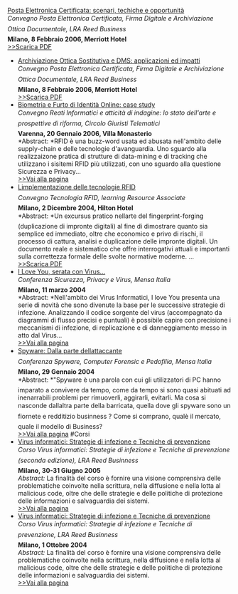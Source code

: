   [Posta Elettronica Certificata: scenari, techiche e opportunità](/download/20050209_pec_e_archiviazione.pdf)  
    *Convegno Posta Elettronica Certificata, Firma Digitale e Archiviazione Ottica Documentale, LRA Reed Business*  
    **Milano, 8 Febbraio 2006, Merriott Hotel**  
    [>>Scarica PDF](/download/20050209_pec_e_archiviazione.pdf)
*  [Archiviazione Ottica Sostitutiva e DMS: applicazioni ed impatti](/download/20050209_pec_e_archiviazione.pdf)  
    *Convegno Posta Elettronica Certificata, Firma Digitale e Archiviazione Ottica Documentale, LRA Reed Business*  
    **Milano, 8 Febbraio 2006, Merriott Hotel**  
   [>>Scarica PDF](/download/20050209_pec_e_archiviazione.pdf)
*  [Biometria e Furto di Identità Online: case study](http://www.lastknight.com/2006/01/06/biometria-e-convegno-su-reati-informatici)  
    *Convegno Reati Informatici e atticità di indagine: lo stato dell'arte e prospettive di riforma, Circolo Giuristi Telematici*  
    **Varenna, 20 Gennaio 2006, Villa Monasterio**  
    *Abstract: *RFID è una buzz-word usata ed abusata nell'ambito delle supply-chain e delle tecnologie d'avanguardia. Uno sguardo alla realizzaizone pratica di strutture di data-mining e di tracking che utilizzano i sisitemi RFID più utilizzati, con uno sguardo alla questione Sicurezza e Privacy...  
    [>>Vai alla pagina](http://www.lastknight.com/2006/01/06/biometria-e-convegno-su-reati-informatici)
*  [Limplementazione delle tecnologie RFID](/download/GP89.pdf)  
    *Convegno Tecnologia RFID, learning Resource Associate*  
    **Milano, 2 Dicembre 2004, Hilton Hotel**  
    *Abstract: *Un excursus pratico nellarte del fingerprint-forging (duplicazione di impronte digitali) al fine di dimostrare quanto sia semplice ed immediato, oltre che economico e privo di rischi, il processo di cattura, analisi e duplicazione delle impronte digitali. Un documento reale e sistematico che offre interrogativi attuali e importanti sulla correttezza formale delle svolte normative moderne. ...  
    [>>Scarica PDF](/download/GP89.pdf)
*  [I Love You, serata con Virus...](/conferenze/i-love-you/)  
    *Conferenza Sicurezza, Privacy e Virus, Mensa Italia*  
    **Milano, 11 marzo 2004**  
    *Abstract: *Nell'ambito dei Virus Informatici, I love You presenta una serie di novità che sono divenute la base per le successive strategie di infezione. Analizzando il codice sorgente del virus (accompagnato da diagrammi di flusso precisi e puntuali) è possibile capire con precisione i meccanismi di infezione, di replicazione e di danneggiamento messo in atto dal Virus...  
    [>>Vai alla pagina](/conferenze/i-love-you/)
*  [Spyware: Dalla parte dellattaccante](/conferenze/spyware-dalla-parte-dello-attaccante/)  
    *Conferenza Spyware, Computer Forensic e Pedofilia, Mensa Italia*  
    **Milano, 29 Gennaio 2004**   
    *Abstract: *"Spyware è una parola con cui gli utilizzatori di PC hanno imparato a convivere da tempo, come da tempo si sono quasi abituati ad inenarrabili problemi per rimuoverli, aggirarli, evitarli. Ma cosa si nasconde dallaltra parte della barricata, quella dove gli spyware sono un fiornete e redditizio businness ? Come si comprano, qualè il mercato, quale il modello di Business?  
    [>>Vai alla pagina](/conferenze/spyware-dalla-parte-dello-attaccante/)
#Corsi
*  [Virus informatici: Strategie di infezione e Tecniche di prevenzione](/conferenze/corso-virus-informatici-e-tecniche-di-prevenzione/)  
    *Corso Virus informatici: Strategie di infezione e Tecniche di prevenzione (seconda edizione), LRA Reed Businness*  
    **Milano, 30-31 Giugno 2005**   
    *Abstract:* La finalità del corso è fornire una visione comprensiva delle problematiche coinvolte nella scrittura, nella diffusione e nella lotta al malicious code, oltre che delle strategie e delle politiche di protezione delle informazioni e salvaguardia dei sistemi.    
    [>>Vai alla pagina](/conferenze/corso-virus-informatici-e-tecniche-di-prevenzione/)
*  [Virus informatici: Strategie di infezione e Tecniche di prevenzione](/conferenze/corso-virus-informatici-e-tecniche-di-prevenzione/)  
    *Corso Virus informatici: Strategie di infezione e Tecniche di prevenzione, LRA Reed Businness*  
    **Milano, 1 Ottobre 2004**   
    *Abstract:* La finalità del corso è fornire una visione comprensiva delle problematiche coinvolte nella scrittura, nella diffusione e nella lotta al malicious code, oltre che delle strategie e delle politiche di protezione delle informazioni e salvaguardia dei sistemi.  
    [>>Vai alla pagina](/conferenze/corso-virus-informatici-e-tecniche-di-prevenzione/)
